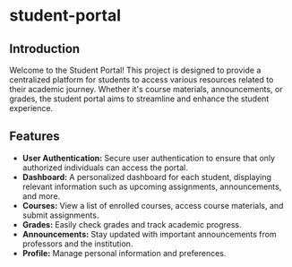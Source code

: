 # student-portal

## Introduction
Welcome to the Student Portal! This project is designed to provide a centralized platform for students to access various resources related to their academic journey. Whether it's course materials, announcements, or grades, the student portal aims to streamline and enhance the student experience.

## Features
- **User Authentication:** Secure user authentication to ensure that only authorized individuals can access the portal.
- **Dashboard:** A personalized dashboard for each student, displaying relevant information such as upcoming assignments, announcements, and more.
- **Courses:** View a list of enrolled courses, access course materials, and submit assignments.
- **Grades:** Easily check grades and track academic progress.
- **Announcements:** Stay updated with important announcements from professors and the institution.
- **Profile:** Manage personal information and preferences.